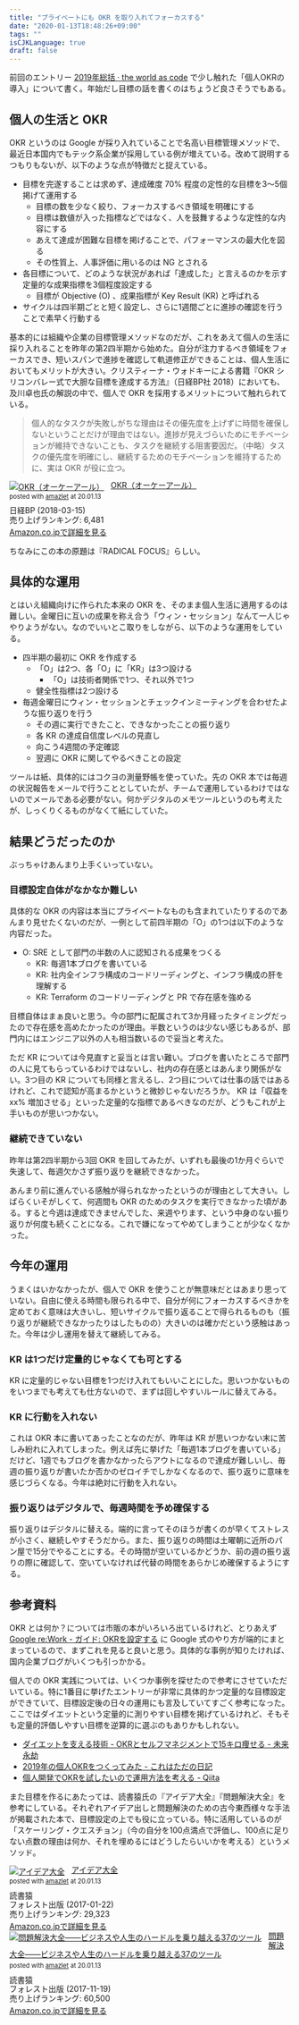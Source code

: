 ```yaml
---
title: "プライベートにも OKR を取り入れてフォーカスする"
date: "2020-01-13T18:48:26+09:00"
tags: ""
isCJKLanguage: true
draft: false
---
```


前回のエントリー [2019年総括 · the world as code](https://chroju.github.io/blog/2019/12/30/looking_back_2019/) で少し触れた「個人OKRの導入」について書く。年始だし目標の話を書くのはちょうど良さそうでもある。

## 個人の生活と OKR

OKR というのは Google が採り入れていることで名高い目標管理メソッドで、最近日本国内でもテック系企業が採用している例が増えている。改めて説明するつもりもないが、以下のような点が特徴だと捉えている。

* 目標を完遂することは求めず、達成確度 70% 程度の定性的な目標を3〜5個掲げて運用する
  * 目標の数を少なく絞り、フォーカスするべき領域を明確にする
  * 目標は数値が入った指標などではなく、人を鼓舞するような定性的な内容にする
  * あえて達成が困難な目標を掲げることで、パフォーマンスの最大化を図る
  * その性質上、人事評価に用いるのは NG とされる
* 各目標について、どのような状況があれば「達成した」と言えるのかを示す定量的な成果指標を3個程度設定する
  * 目標が Objective (O) 、成果指標が Key Result (KR) と呼ばれる
* サイクルは四半期ごとと短く設定し、さらに1週間ごとに進捗の確認を行うことで素早く行動する

基本的には組織や企業の目標管理メソッドなのだが、これをあえて個人の生活に採り入れることを昨年の第2四半期から始めた。自分が注力するべき領域をフォーカスでき、短いスパンで進捗を確認して軌道修正ができることは、個人生活においてもメリットが大きい。クリスティーナ・ウォドキーによる書籍『OKR シリコンバレー式で大胆な目標を達成する方法』（日経BP社 2018）においても、及川卓也氏の解説の中で、個人で OKR を採用するメリットについて触れられている。

> 個人的なタスクが失敗しがちな理由はその優先度を上げずに時間を確保しないということだけが理由ではない。進捗が見えづらいためにモチベーションが維持できないことも、タスクを継続する阻害要因だ。（中略）タスクの優先度を明確にし、継続するためのモチベーションを維持するために、実は OKR が役に立つ。

<div class="amazlet-box" style="margin-bottom:0px;"><div class="amazlet-image" style="float:left;margin:0px 12px 1px 0px;"><a href="http://www.amazon.co.jp/exec/obidos/ASIN/B07B2R1ZDL/diary081213-22/ref=nosim/" name="amazletlink" target="_blank"><img src="https://images-fe.ssl-images-amazon.com/images/I/512xkUh8Y8L._SL160_.jpg" alt="OKR（オーケーアール）" style="border: none;" /></a></div><div class="amazlet-info" style="line-height:120%; margin-bottom: 10px"><div class="amazlet-name" style="margin-bottom:10px;line-height:120%"><a href="http://www.amazon.co.jp/exec/obidos/ASIN/B07B2R1ZDL/diary081213-22/ref=nosim/" name="amazletlink" target="_blank">OKR（オーケーアール）</a><div class="amazlet-powered-date" style="font-size:80%;margin-top:5px;line-height:120%">posted with <a href="http://www.amazlet.com/" title="amazlet" target="_blank">amazlet</a> at 20.01.13</div></div><div class="amazlet-detail">日経BP (2018-03-15)<br />売り上げランキング: 6,481<br /></div><div class="amazlet-sub-info" style="float: left;"><div class="amazlet-link" style="margin-top: 5px"><a href="http://www.amazon.co.jp/exec/obidos/ASIN/B07B2R1ZDL/diary081213-22/ref=nosim/" name="amazletlink" target="_blank">Amazon.co.jpで詳細を見る</a></div></div></div><div class="amazlet-footer" style="clear: left"></div></div>

ちなみにこの本の原題は『RADICAL FOCUS』らしい。

## 具体的な運用

とはいえ組織向けに作られた本来の OKR を、そのまま個人生活に適用するのは難しい。金曜日に互いの成果を称え合う「ウィン・セッション」なんて一人じゃやりようがない。なのでいいとこ取りをしながら、以下のような運用をしている。

* 四半期の最初に OKR を作成する
  * 「O」は2つ、各「O」に「KR」は3つ設ける
    * 「O」は技術者関係で1つ、それ以外で1つ
  * 健全性指標は2つ設ける
* 毎週金曜日にウィン・セッションとチェックインミーティングを合わせたような振り返りを行う
  * その週に実行できたこと、できなかったことの振り返り
  * 各 KR の達成自信度レベルの見直し
  * 向こう4週間の予定確認
  * 翌週に OKR に関してやるべきことの設定

ツールは紙、具体的にはコクヨの測量野帳を使っていた。先の OKR 本では毎週の状況報告をメールで行うこととしていたが、チームで運用しているわけではないのでメールである必要がない。何かデジタルのメモツールというのも考えたが、しっくりくるものがなくて紙にしていた。

## 結果どうだったのか

ぶっちゃけあんまり上手くいっていない。

### 目標設定自体がなかなか難しい

具体的な OKR の内容は本当にプライベートなものも含まれていたりするのであんまり見せたくないのだが、一例として前四半期の「O」の1つは以下のような内容だった。

* O: SRE として部門の半数の人に認知される成果をつくる
  * KR: 毎週1本ブログを書いている
  * KR: 社内全インフラ構成のコードリーディングと、インフラ構成の肝を理解する
  * KR: Terraform のコードリーディングと PR で存在感を強める

目標自体はまぁ良いと思う。今の部門に配属されて3か月経ったタイミングだったので存在感を高めたかったのが理由。半数というのは少ない感じもあるが、部門内にはエンジニア以外の人も相当数いるので妥当と考えた。

ただ KR については今見直すと妥当とは言い難い。ブログを書いたところで部門の人に見てもらっているわけではないし、社内の存在感とはあんまり関係がない。3つ目の KR についても同様と言えるし、2つ目については仕事の話ではあるけれど、これで認知が高まるかというと微妙じゃないだろうか。 KR は「収益を xx% 増加させる」といった定量的な指標であるべきなのだが、どうもこれが上手いものが思いつかない。

### 継続できていない

昨年は第2四半期から3回 OKR を回してみたが、いずれも最後の1か月ぐらいで失速して、毎週欠かさず振り返りを継続できなかった。

あんまり前に進んでいる感触が得られなかったというのが理由として大きい。しばらくいそがしくて、何週間も OKR のためのタスクを実行できなかった頃がある。すると今週は達成できませんでした、来週やります、という中身のない振り返りが何度も続くことになる。これで嫌になってやめてしまうことが少なくなかった。

## 今年の運用

うまくはいかなかったが、個人で OKR を使うことが無意味だとはあまり思っていない。自由に使える時間も限られる中で、自分が何にフォーカスするべきかを定めておく意味は大きいし、短いサイクルで振り返ることで得られるものも（振り返りが継続できなかったりはしたものの）大きいのは確かだという感触はあった。今年は少し運用を替えて継続してみる。

### KR は1つだけ定量的じゃなくても可とする

KR に定量的じゃない目標を1つだけ入れてもいいことにした。思いつかないものをいつまでも考えても仕方ないので、まずは回しやすいルールに替えてみる。

### KR に行動を入れない

これは OKR 本に書いてあったことなのだが、昨年は KR が思いつかない末に苦しみ紛れに入れてしまった。例えば先に挙げた「毎週1本ブログを書いている」だけど、1週でもブログを書かなかったらアウトになるので達成が難しいし、毎週の振り返りが書いたか否かのゼロイチでしかなくなるので、振り返りに意味を感じづらくなる。今年は絶対に行動を入れない。

### 振り返りはデジタルで、毎週時間を予め確保する

振り返りはデジタルに替える。端的に言ってそのほうが書くのが早くてストレスが小さく、継続しやすそうだから。また、振り返りの時間は土曜朝に近所のパン屋で15分でやることにする。その時間が空いているかどうか、前の週の振り返りの際に確認して、空いていなければ代替の時間をあらかじめ確保するようにする。

## 参考資料

OKR とは何か？については市販の本がいろいろ出ているけれど、とりあえず [Google re:Work - ガイド: OKRを設定する](https://rework.withgoogle.com/jp/guides/set-goals-with-okrs/steps/introduction/) に Google 式のやり方が端的にまとまっているので、まずこれを見ると良いと思う。具体的な事例が知りたければ、国内企業ブログがいくつも引っかかる。

個人での OKR 実践については、いくつか事例を探せたので参考にさせていただいている。特に1番目に挙げたエントリーが非常に具体的かつ定量的な目標設定ができていて、目標設定後の日々の運用にも言及していてすごく参考になった。ここではダイエットという定量的に測りやすい目標を掲げているけれど、そもそも定量的評価しやすい目標を逆算的に選ぶのもありかもしれない。

* [ダイエットを支える技術 - OKRとセルフマネジメントで15キロ痩せる - 未来永劫](http://shopetan.hatenablog.com/entry/2018/12/10/000000)
* [2019年の個人OKRをつくってみた - これはただの日記](https://kths.hatenablog.com/entry/2019/01/04/222959)
* [個人開発でOKRを試したいので運用方法を考える - Qiita](https://qiita.com/maKunugi/items/2616e337c259256726b8)

また目標を作るにあたっては、読書猿氏の『アイデア大全』『問題解決大全』を参考にしている。それぞれアイデア出しと問題解決のための古今東西様々な手法が掲載された本で、目標設定の上でも役に立っている。特に活用しているのが「スケーリング・クエスチョン」（今の自分を100点満点で評価し、100点に足りない点数の理由は何か、それを埋めるにはどうしたらいいかを考える）というメソッド。

<div class="amazlet-box" style="margin-bottom:0px;"><div class="amazlet-image" style="float:left;margin:0px 12px 1px 0px;"><a href="http://www.amazon.co.jp/exec/obidos/ASIN/4894517450/diary081213-22/ref=nosim/" name="amazletlink" target="_blank"><img src="https://images-fe.ssl-images-amazon.com/images/I/417MFc9ImBL._SL160_.jpg" alt="アイデア大全" style="border: none;" /></a></div><div class="amazlet-info" style="line-height:120%; margin-bottom: 10px"><div class="amazlet-name" style="margin-bottom:10px;line-height:120%"><a href="http://www.amazon.co.jp/exec/obidos/ASIN/4894517450/diary081213-22/ref=nosim/" name="amazletlink" target="_blank">アイデア大全</a><div class="amazlet-powered-date" style="font-size:80%;margin-top:5px;line-height:120%">posted with <a href="http://www.amazlet.com/" title="amazlet" target="_blank">amazlet</a> at 20.01.13</div></div><div class="amazlet-detail">読書猿 <br />フォレスト出版 (2017-01-22)<br />売り上げランキング: 29,323<br /></div><div class="amazlet-sub-info" style="float: left;"><div class="amazlet-link" style="margin-top: 5px"><a href="http://www.amazon.co.jp/exec/obidos/ASIN/4894517450/diary081213-22/ref=nosim/" name="amazletlink" target="_blank">Amazon.co.jpで詳細を見る</a></div></div></div><div class="amazlet-footer" style="clear: left"></div></div>

<div class="amazlet-box" style="margin-bottom:0px;"><div class="amazlet-image" style="float:left;margin:0px 12px 1px 0px;"><a href="http://www.amazon.co.jp/exec/obidos/ASIN/4894517809/diary081213-22/ref=nosim/" name="amazletlink" target="_blank"><img src="https://images-fe.ssl-images-amazon.com/images/I/51eIDa4w4VL._SL160_.jpg" alt="問題解決大全――ビジネスや人生のハードルを乗り越える37のツール" style="border: none;" /></a></div><div class="amazlet-info" style="line-height:120%; margin-bottom: 10px"><div class="amazlet-name" style="margin-bottom:10px;line-height:120%"><a href="http://www.amazon.co.jp/exec/obidos/ASIN/4894517809/diary081213-22/ref=nosim/" name="amazletlink" target="_blank">問題解決大全――ビジネスや人生のハードルを乗り越える37のツール</a><div class="amazlet-powered-date" style="font-size:80%;margin-top:5px;line-height:120%">posted with <a href="http://www.amazlet.com/" title="amazlet" target="_blank">amazlet</a> at 20.01.13</div></div><div class="amazlet-detail">読書猿 <br />フォレスト出版 (2017-11-19)<br />売り上げランキング: 60,500<br /></div><div class="amazlet-sub-info" style="float: left;"><div class="amazlet-link" style="margin-top: 5px"><a href="http://www.amazon.co.jp/exec/obidos/ASIN/4894517809/diary081213-22/ref=nosim/" name="amazletlink" target="_blank">Amazon.co.jpで詳細を見る</a></div></div></div><div class="amazlet-footer" style="clear: left"></div></div>

